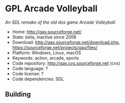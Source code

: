 # GPL Arcade Volleyball

_An SDL remake of the old dos game Arcade Volleyball._

- Home: http://gav.sourceforge.net/
- State: beta, inactive since 2006 
- Download: http://gav.sourceforge.net/download.php, https://sourceforge.net/projects/gav/files/
- Platform: Windows, Linux, macOS
- Keywords: action, arcade, sports
- Code repository: http://gav.cvs.sourceforge.net (cvs)
- Code language: ?
- Code license: ?
- Code dependencies: SDL

## Building

